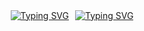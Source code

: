 

<div style="display: flex; justify-content: center; align-items: center; height: 100vh;">
  <div style="display: flex; gap: 10px;">
  
  <a href="https://git.io/typing-svg"><img src="https://readme-typing-svg.demolab.com?font=Montserrat&weight=600&size=25&duration=0001&pause=2000&color=376BFF&width=435&lines=Hi+I'm+Jeremy+Ortega" alt="Typing SVG" /></a>
  
  <a href="https://git.io/typing-svg"><img src="https://readme-typing-svg.demolab.com?font=Montserrat&weight=600&size=25&duration=3000&pause=2000&width=435&lines=Aspiring+Front-End+Developer%2C;Aspiring+Game+Dev%2C;Aspiring+UI%2FUX+Designer.;%22Taking+steps+one+at+a+time.%22" alt="Typing SVG" /></a>
  </div>

</div>




<!--
**Jeremy-Ortega/Jeremy-Ortega** is a ✨ _special_ ✨ repository because its `README.md` (this file) appears on your GitHub profile.

Here are some ideas to get you started:

- 🔭 I’m currently working on ...
- 🌱 I’m currently learning ...
- 👯 I’m looking to collaborate on ...
- 🤔 I’m looking for help with ...
- 💬 Ask me about ...
- 📫 How to reach me: ...
- 😄 Pronouns: ...
- ⚡ Fun fact: ...
-->
